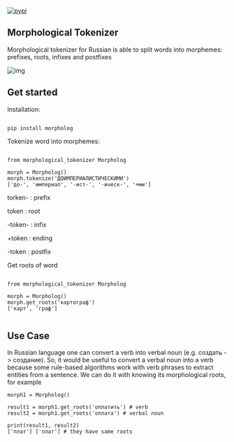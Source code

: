 [![pypi](https://img.shields.io/badge/Ask%20me-anything-1abc9c.svg)](https://pypi.org/project/morpholog/)

## Morphological Tokenizer

Morphological tokenizer for Russian is able to split words into morphemes: prefixes, roots, infixes and postfixes 

![img](https://sun4-16.userapi.com/NGih2EKrWiPGqxnM2UvrBHrqgK2RcifpL_ADxw/GsPww6CXevs.jpg)


## Get started

Installation:

```

pip install morpholog

```


Tokenize word into morphemes:


```

from morphological_tokenizer Morpholog

morph = Morpholog()
morph.tokenize('ДОИМПЕРИАЛИСТИЧЕСКИМИ')
['до-', 'империал', '-ист-', '-ическ-', '+ми']

```

torken- : prefix

token : root

-token- : infix

+token : ending

-token : postfix


Get roots of word

```

from morphological_tokenizer Morpholog

morph = Morpholog()
morph.get_roots('картограф')
['карт', 'граф']


```

## Use Case

In Russian language one can convert a verb into verbal noun (e.g. создать -> создание). So, it would be useful to 
convert a verbal noun into a verb because some rule-based algorithms work with verb phrases to extract entities from 
a sentence. We can do it with knowing its morphological roots, for example

```
morph1 = Morpholog()

result1 = morph1.get_roots('оплатить') # verb
result2 = morph1.get_roots('оплата') # verbal noun

print(result1, result2)
['плат'] ['плат'] # they have same roots

```

